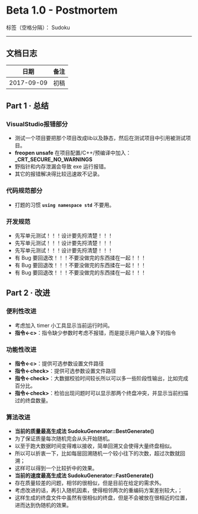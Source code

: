 ﻿# Beta 1.0 - Postmortem

标签（空格分隔）： Sudoku

---

## **文档日志**

| 日期       | 备注       |
| ---------- | ---------- |
| 2017-09-09 | 初稿       |

## **Part 1 · 总结**

### **VisualStudio报错部分**

- 测试一个项目要把那个项目改成lib以及静态，然后在测试项目中引用被测试项目。
- **freopen unsafe** 在项目配置/C++/预编译中加入：**_CRT_SECURE_NO_WARNINGS**
- 野指针和内存泄漏会导致 exe 运行报错。
- 其它的报错解决得比较迅速故不记录。

### **代码规范部分**

- 打题的习惯 **`using namespace std`** 不要用。

### **开发规范**

- 先写单元测试！！！设计要先捋清楚！！！
- 先写单元测试！！！设计要先捋清楚！！！
- 先写单元测试！！！设计要先捋清楚！！！
- 有 Bug 要回退改！！！不要没做完的东西揉在一起！！！
- 有 Bug 要回退改！！！不要没做完的东西揉在一起！！！
- 有 Bug 要回退改！！！不要没做完的东西揉在一起！！！

## **Part 2 · 改进**

### **便利性改进**

- 考虑加入 timer 小工具显示当前运行时间。
- **指令<-c>**：指令缺少参数时考虑不报错，而是提示用户输入身下的指令

### **功能性改进**
- **指令<-c>**：提供可选参数设置文件路径
- **指令<-check>**：提供可选参数设置文件路径
- **指令<-check>**：大数据校验时间较长所以可以多一些阶段性输出，比如完成百分比。
- **指令<-check>**：检验出现问题时可以显示那两个终盘冲突，并显示当前扫描过的终盘数量。

### **算法改进**

- **当前的质量最高生成法 SudokuGenerator::BestGenerate()**
 - 为了保证质量每次随机完会从头开始随机。
 - 以至于跑大数据时间变得难以接收，简单回溯又会使得大量终盘相似。
 - 所以可以折衷一下，比如每层回溯随机一个较小往下的次数，超过次数就回溯；
 - 这样可以得到一个比较折中的效果。
- **当前的速度最高生成法 SudokuGenerator::FastGenerate()**
 - 存在质量较差的问题，相邻的很相似，但是目前在给定的需求外。
 - 考虑改进的话，再引入随机因素，使得相邻两次的重编码方案差别较大，；
 - 这样生成的终盘文件中虽然有很相似的终盘，但是不会被放在很相近的位置，进而达到伪随机的效果。
